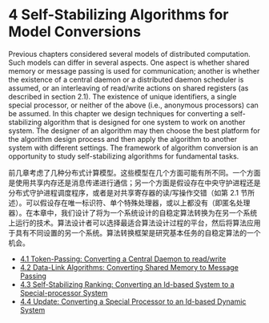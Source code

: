 # 4 Self-Stabilizing Algorithms for Model Conversions

Previous chapters considered several models of distributed computation. Such models can differ in several aspects. One aspect is whether shared memory or message passing is used for communication; another is whether the existence of a central daemon or a distributed daemon scheduler is assumed, or an interleaving of read/write actions on shared registers (as described in section 2.1). The existence of unique identifiers, a single special processor, or neither of the above (i.e., anonymous processors) can be assumed. In this chapter we design techniques for converting a self-stabilizing algorithm that is designed for one system to work on another system. The designer of an algorithm may then choose the best platform for the algorithm design process and then apply the algorithm to another system with different settings. The framework of algorithm conversion is an opportunity to study self-stabilizing algorithms for fundamental tasks.

前几章考虑了几种分布式计算模型。这些模型在几个方面可能有所不同。一个方面是使用共享内存还是消息传递进行通信；另一个方面是假设存在中央守护进程还是分布式守护进程调度程序，或者是对共享寄存器的读/写操作交错（如第 2.1 节所述）。可以假设存在唯一标识符、单个特殊处理器，或以上都没有（即匿名处理器）。在本章中，我们设计了将为一个系统设计的自稳定算法转换为在另一个系统上运行的技术。算法设计者可以选择最适合算法设计过程的平台，然后将算法应用于具有不同设置的另一个系统。算法转换框架是研究基本任务的自稳定算法的一个机会。

- [4.1 Token-Passing: Converting a Central Daemon to read/write](book_4_1.md)
- [4.2 Data-Link Algorithms: Converting Shared Memory to Message Passing](book_4_2.md)
- [4.3 Self-Stabilizing Ranking: Converting an Id-based System to a Special-processor System](book_4_3.md)
- [4.4 Update: Converting a Special Processor to an Id-based Dynamic System](book_4_4.md)
